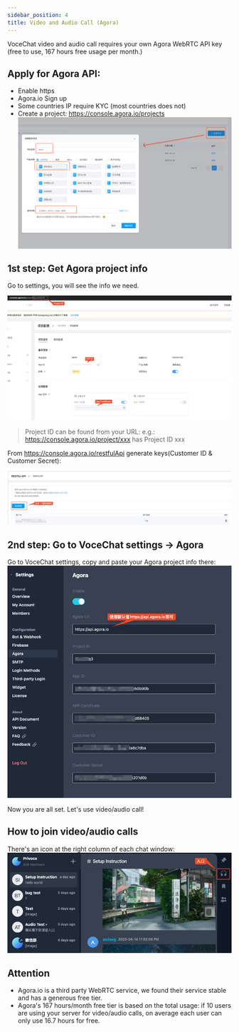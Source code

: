 ```yaml
---
sidebar_position: 4
title: Video and Audio Call (Agora)
---
```


VoceChat video and audio call requires your own Agora WebRTC API key (free to use, 167 hours free usage per month.)

## Apply for Agora API:

- Enable https
- Agora.io Sign up
- Some countries IP require KYC (most countries does not)
- Create a project: https://console.agora.io/projects
  ![](image/agora.create.project.png)

## 1st step: Get Agora project info

Go to settings, you will see the info we need.

![](image/agora.setting.info.png)

> Project ID can be found from your URL: e.g.: https://console.agora.io/project/xxx has Project ID xxx

From https://console.agora.io/restfulApi generate keys(Customer ID & Customer Secret):

![](image/agora.create.secret.jpg)

## 2nd step: Go to VoceChat settings -> Agora

Go to VoceChat settings, copy and paste your Agora project info there:
![](image/agora.setting.png)

Now you are all set. Let's use video/audio call!

## How to join video/audio calls

There's an icon at the right column of each chat window:
![](image/agora.entry.png)

## Attention

- Agora.io is a third party WebRTC service, we found their service stable and has a generous free tier.
- Agora's 167 hours/month free tier is based on the total usage: if 10 users are using your server for video/audio calls, on average each user can only use 16.7 hours for free.

